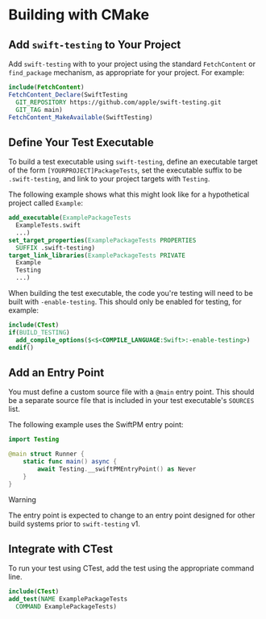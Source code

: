 # Building with CMake

## Add `swift-testing` to Your Project

Add `swift-testing` with to your project using the standard `FetchContent` or `find_package` mechanism, as appropriate for your project. For example:

```cmake
include(FetchContent)
FetchContent_Declare(SwiftTesting
  GIT_REPOSITORY https://github.com/apple/swift-testing.git
  GIT_TAG main)
FetchContent_MakeAvailable(SwiftTesting)
```

## Define Your Test Executable

To build a test executable using `swift-testing`, define an executable target
of the form `[YOURPROJECT]PackageTests`, set the executable suffix to be
`.swift-testing`, and link to your project targets with `Testing`.

The following
example shows what this might look like for a hypothetical project called
`Example`:

```cmake
add_executable(ExamplePackageTests
  ExampleTests.swift
  ...)
set_target_properties(ExamplePackageTests PROPERTIES
  SUFFIX .swift-testing)
target_link_libraries(ExamplePackageTests PRIVATE
  Example
  Testing
  ...)
```

When building the test executable, the code you're testing will need to be built
with `-enable-testing`. This should only be enabled for testing, for example:

```cmake
include(CTest)
if(BUILD_TESTING)
  add_compile_options($<$<COMPILE_LANGUAGE:Swift>:-enable-testing>)
endif()
```

## Add an Entry Point

You must define a custom source file with a `@main` entry point. This should be
a separate source file that is included in your test executable's `SOURCES`
list.

The following example uses the SwiftPM entry point:

```swift
import Testing

@main struct Runner {
    static func main() async {
        await Testing.__swiftPMEntryPoint() as Never
    }
}
```
> [!WARNING]
> The entry point is expected to change to an entry point designed for other
> build systems prior to `swift-testing` v1.


## Integrate with CTest

To run your test using CTest, add the test using the appropriate command line.

```cmake
include(CTest)
add_test(NAME ExamplePackageTests
  COMMAND ExamplePackageTests)
```

